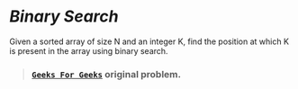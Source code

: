 #  ***Binary Search***
Given a sorted array of size N and an integer K, find the position at which K is present in the array using binary search.
>### [`Geeks For Geeks`](https://practice.geeksforgeeks.org/problems/binary-search-1587115620/1/?page=3&sortBy=submissions) original problem.